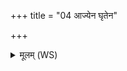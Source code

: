 +++
title = "04 आज्येन घृतेन"

+++
<details><summary>मूलम् (WS)</summary>

आज्येन घृतेन जुहोमि किलासभेषजम् ।  
वीरुधामग्नेः सङ्काशे किलासं नानु विद्यते ॥ ५ ॥
</details>